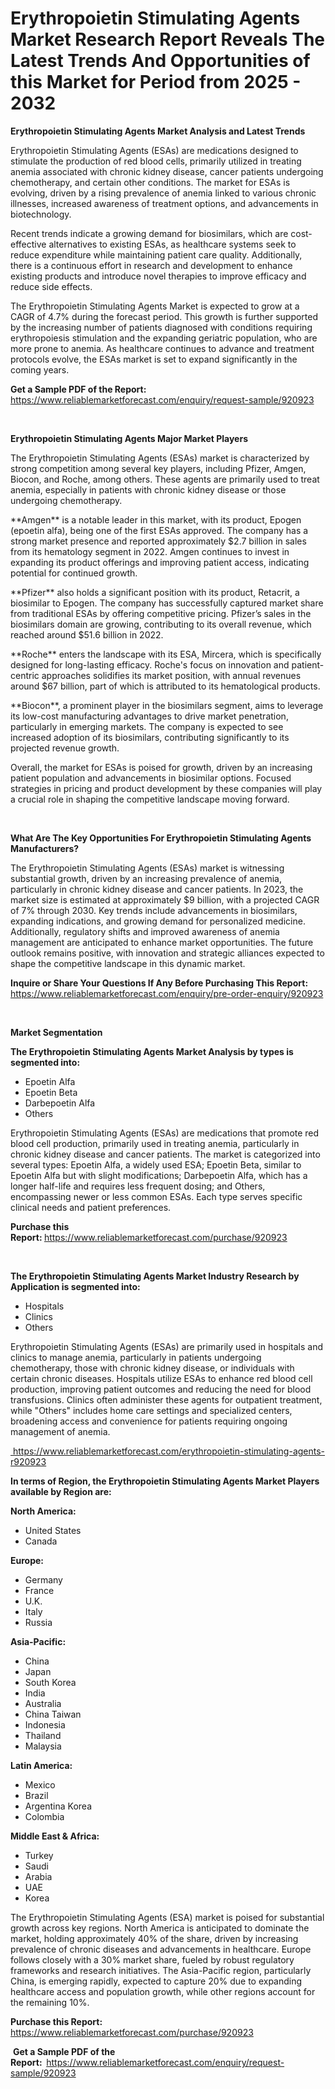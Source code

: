 <p><h1>Erythropoietin Stimulating Agents Market Research Report Reveals The Latest Trends And Opportunities of this Market for Period from 2025 - 2032</h1></p><p><strong>Erythropoietin Stimulating Agents Market Analysis and Latest Trends</strong></p>
<p><p>Erythropoietin Stimulating Agents (ESAs) are medications designed to stimulate the production of red blood cells, primarily utilized in treating anemia associated with chronic kidney disease, cancer patients undergoing chemotherapy, and certain other conditions. The market for ESAs is evolving, driven by a rising prevalence of anemia linked to various chronic illnesses, increased awareness of treatment options, and advancements in biotechnology.</p><p>Recent trends indicate a growing demand for biosimilars, which are cost-effective alternatives to existing ESAs, as healthcare systems seek to reduce expenditure while maintaining patient care quality. Additionally, there is a continuous effort in research and development to enhance existing products and introduce novel therapies to improve efficacy and reduce side effects.</p><p>The Erythropoietin Stimulating Agents Market is expected to grow at a CAGR of 4.7% during the forecast period. This growth is further supported by the increasing number of patients diagnosed with conditions requiring erythropoiesis stimulation and the expanding geriatric population, who are more prone to anemia. As healthcare continues to advance and treatment protocols evolve, the ESAs market is set to expand significantly in the coming years.</p></p>
<p><strong>Get a Sample PDF of the Report:&nbsp;</strong> <a href="https://www.reliablemarketforecast.com/enquiry/request-sample/920923?utm_campaign=2792&utm_medium=2&utm_source=Github&utm_content=ia&utm_term=18042025&utm_id=erythropoietin-stimulating-agents">https://www.reliablemarketforecast.com/enquiry/request-sample/920923</a></p>
<p>&nbsp;</p>
<p><strong>Erythropoietin Stimulating Agents Major Market Players</strong></p>
<p><p>The Erythropoietin Stimulating Agents (ESAs) market is characterized by strong competition among several key players, including Pfizer, Amgen, Biocon, and Roche, among others. These agents are primarily used to treat anemia, especially in patients with chronic kidney disease or those undergoing chemotherapy.</p><p>**Amgen** is a notable leader in this market, with its product, Epogen (epoetin alfa), being one of the first ESAs approved. The company has a strong market presence and reported approximately $2.7 billion in sales from its hematology segment in 2022. Amgen continues to invest in expanding its product offerings and improving patient access, indicating potential for continued growth.</p><p>**Pfizer** also holds a significant position with its product, Retacrit, a biosimilar to Epogen. The company has successfully captured market share from traditional ESAs by offering competitive pricing. Pfizer’s sales in the biosimilars domain are growing, contributing to its overall revenue, which reached around $51.6 billion in 2022.</p><p>**Roche** enters the landscape with its ESA, Mircera, which is specifically designed for long-lasting efficacy. Roche's focus on innovation and patient-centric approaches solidifies its market position, with annual revenues around $67 billion, part of which is attributed to its hematological products.</p><p>**Biocon**, a prominent player in the biosimilars segment, aims to leverage its low-cost manufacturing advantages to drive market penetration, particularly in emerging markets. The company is expected to see increased adoption of its biosimilars, contributing significantly to its projected revenue growth.</p><p>Overall, the market for ESAs is poised for growth, driven by an increasing patient population and advancements in biosimilar options. Focused strategies in pricing and product development by these companies will play a crucial role in shaping the competitive landscape moving forward.</p></p>
<p>&nbsp;</p>
<p><strong>What Are The Key Opportunities For Erythropoietin Stimulating Agents Manufacturers?</strong></p>
<p><p>The Erythropoietin Stimulating Agents (ESAs) market is witnessing substantial growth, driven by an increasing prevalence of anemia, particularly in chronic kidney disease and cancer patients. In 2023, the market size is estimated at approximately $9 billion, with a projected CAGR of 7% through 2030. Key trends include advancements in biosimilars, expanding indications, and growing demand for personalized medicine. Additionally, regulatory shifts and improved awareness of anemia management are anticipated to enhance market opportunities. The future outlook remains positive, with innovation and strategic alliances expected to shape the competitive landscape in this dynamic market.</p></p>
<p><strong>Inquire or Share Your Questions If Any Before Purchasing This Report:</strong> <a href="https://www.reliablemarketforecast.com/enquiry/pre-order-enquiry/920923?utm_campaign=2792&utm_medium=2&utm_source=Github&utm_content=ia&utm_term=18042025&utm_id=erythropoietin-stimulating-agents">https://www.reliablemarketforecast.com/enquiry/pre-order-enquiry/920923</a></p>
<p>&nbsp;</p>
<p><strong>Market Segmentation</strong></p>
<p><strong>The Erythropoietin Stimulating Agents Market Analysis by types is segmented into:</strong></p>
<p><ul><li>Epoetin Alfa</li><li>Epoetin Beta</li><li>Darbepoetin Alfa</li><li>Others</li></ul></p>
<p><p>Erythropoietin Stimulating Agents (ESAs) are medications that promote red blood cell production, primarily used in treating anemia, particularly in chronic kidney disease and cancer patients. The market is categorized into several types: Epoetin Alfa, a widely used ESA; Epoetin Beta, similar to Epoetin Alfa but with slight modifications; Darbepoetin Alfa, which has a longer half-life and requires less frequent dosing; and Others, encompassing newer or less common ESAs. Each type serves specific clinical needs and patient preferences.</p></p>
<p><strong>Purchase this Report:&nbsp;</strong><a href="https://www.reliablemarketforecast.com/purchase/920923?utm_campaign=2792&utm_medium=2&utm_source=Github&utm_content=ia&utm_term=18042025&utm_id=erythropoietin-stimulating-agents">https://www.reliablemarketforecast.com/purchase/920923</a></p>
<p>&nbsp;</p>
<p><strong>The Erythropoietin Stimulating Agents Market Industry Research by Application is segmented into:</strong></p>
<p><ul><li>Hospitals</li><li>Clinics</li><li>Others</li></ul></p>
<p><p>Erythropoietin Stimulating Agents (ESAs) are primarily used in hospitals and clinics to manage anemia, particularly in patients undergoing chemotherapy, those with chronic kidney disease, or individuals with certain chronic diseases. Hospitals utilize ESAs to enhance red blood cell production, improving patient outcomes and reducing the need for blood transfusions. Clinics often administer these agents for outpatient treatment, while "Others" includes home care settings and specialized centers, broadening access and convenience for patients requiring ongoing management of anemia.</p></p>
<p><a href="https://www.reliablemarketforecast.com/erythropoietin-stimulating-agents-r920923?utm_campaign=2792&utm_medium=2&utm_source=Github&utm_content=ia&utm_term=18042025&utm_id=erythropoietin-stimulating-agents">&nbsp;https://www.reliablemarketforecast.com/erythropoietin-stimulating-agents-r920923</a></p>
<p><strong>In terms of Region, the Erythropoietin Stimulating Agents Market Players available by Region are:</strong></p>
<p>
    <p> <strong> North America: </strong>
        <ul>
            <li>United States</li>
            <li>Canada</li>
        </ul>
        </p> 
    <p> <strong> Europe: </strong>
        <ul>
            <li>Germany</li>
            <li>France</li>
            <li>U.K.</li>
            <li>Italy</li>
            <li>Russia</li>
        </ul>
        </p> 
    <p> <strong> Asia-Pacific: </strong>
        <ul>
            <li>China</li>
            <li>Japan</li>
            <li>South Korea</li>
            <li>India</li>
            <li>Australia</li>
            <li>China Taiwan</li>
            <li>Indonesia</li>
            <li>Thailand</li>
            <li>Malaysia</li>
        </ul>
        </p> 
    <p> <strong> Latin America: </strong>
        <ul>
            <li>Mexico</li>
            <li>Brazil</li>
            <li>Argentina Korea</li>
            <li>Colombia</li>
        </ul>
        </p> 
    <p> <strong> Middle East & Africa: </strong>
        <ul>
            <li>Turkey</li>
            <li>Saudi</li>
            <li>Arabia</li>
            <li>UAE</li>
            <li>Korea</li>
        </ul>
    </p>
    </p>
<p><p>The Erythropoietin Stimulating Agents (ESA) market is poised for substantial growth across key regions. North America is anticipated to dominate the market, holding approximately 40% of the share, driven by increasing prevalence of chronic diseases and advancements in healthcare. Europe follows closely with a 30% market share, fueled by robust regulatory frameworks and research initiatives. The Asia-Pacific region, particularly China, is emerging rapidly, expected to capture 20% due to expanding healthcare access and population growth, while other regions account for the remaining 10%.</p></p>
<p><strong>Purchase this Report: </strong><a href="https://www.reliablemarketforecast.com/purchase/920923?utm_campaign=2792&utm_medium=2&utm_source=Github&utm_content=ia&utm_term=18042025&utm_id=erythropoietin-stimulating-agents">https://www.reliablemarketforecast.com/purchase/920923</a></p>
<p>&nbsp;<strong>Get a Sample PDF of the Report:&nbsp;&nbsp;</strong><a href="https://www.reliablemarketforecast.com/enquiry/request-sample/920923?utm_campaign=2792&utm_medium=2&utm_source=Github&utm_content=ia&utm_term=18042025&utm_id=erythropoietin-stimulating-agents">https://www.reliablemarketforecast.com/enquiry/request-sample/920923</a></p>
<p><strong></strong></p>
<p><p></p><p></p><p></p></p>